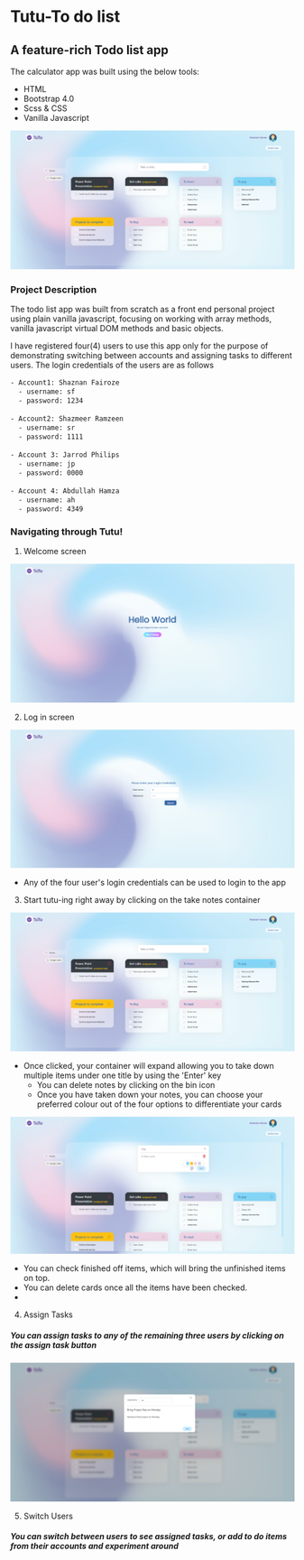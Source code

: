 # Tutu-To do list
## A feature-rich Todo list app
The calculator app was built using the below tools:
- HTML
- Bootstrap 4.0
- Scss & CSS
- Vanilla Javascript 

![alt text](https://github.com/shaznan/Tutu-To-do-list/blob/main/dist/images/Read%20Me%20images/Card-layout.png?raw=true)

### Project Description

The todo list app was built from scratch as a front end personal project using plain vanilla javascript, focusing on working with array methods, vanilla javascript virtual DOM methods and basic objects. 

I have registered four(4) users to use this app only for the purpose of demonstrating switching between accounts and assigning tasks to different users. The login credentials of the users are as follows

    - Account1: Shaznan Fairoze
      - username: sf 
      - password: 1234

    - Account2: Shazmeer Ramzeen
      - username: sr
      - password: 1111

    - Account 3: Jarrod Philips
      - username: jp
      - password: 0000

    - Account 4: Abdullah Hamza
      - username: ah
      - password: 4349

### Navigating through Tutu!
1) Welcome screen

![alt text](https://github.com/shaznan/Tutu-To-do-list/blob/main/dist/images/Read%20Me%20images/Welcome.png?raw=true)

2) Log in screen

![alt text](https://github.com/shaznan/Tutu-To-do-list/blob/main/dist/images/Read%20Me%20images/Login.png?raw=true)

- Any of the four user's login credentials can be used to login to the app

3) Start tutu-ing right away by clicking on the take notes container


![alt text](https://github.com/shaznan/Tutu-To-do-list/blob/main/dist/images/Read%20Me%20images/Card-layout.png?raw=true)

- Once clicked, your container will expand allowing you to take down multiple items under one title by using the 'Enter' key
    - You can delete notes by clicking on the bin icon
    - Once you have taken down your notes, you can choose your preferred colour out of the four options to differentiate your cards
  
![alt text](https://github.com/shaznan/Tutu-To-do-list/blob/main/dist/images/Read%20Me%20images/Expand%20container.png?raw=true)

- You can check finished off items, which will bring the unfinished items on top. 
- You can delete cards once all the items have been checked. 
- 

4) Assign Tasks

##### You can assign tasks to any of the remaining three users by clicking on the assign task button

![alt text](https://github.com/shaznan/Tutu-To-do-list/blob/main/dist/images/Read%20Me%20images/Assign%20task.png?raw=true)

5) Switch Users

##### You can switch between users to see assigned tasks, or add to do items from their accounts and experiment around 
